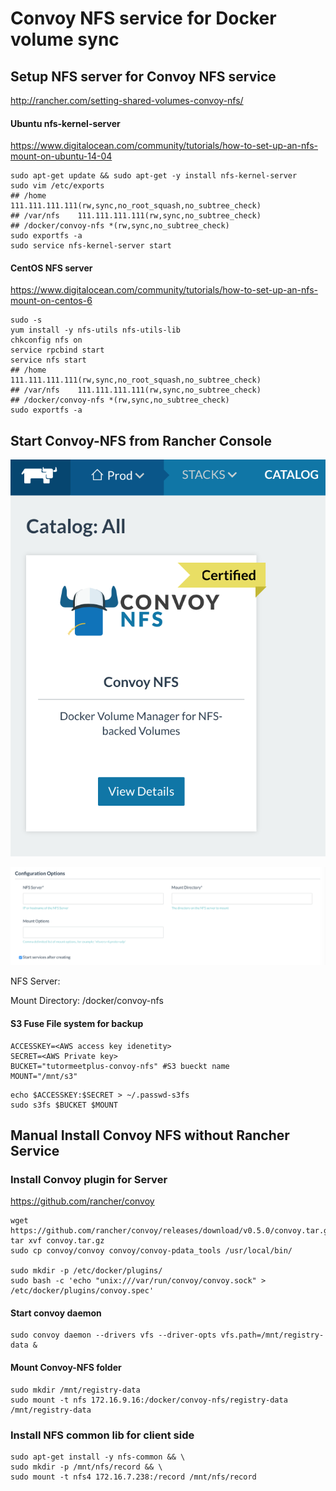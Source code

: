 # Convoy NFS service for Docker volume sync



## Setup NFS server for Convoy NFS service

http://rancher.com/setting-shared-volumes-convoy-nfs/



#### Ubuntu nfs-kernel-server

https://www.digitalocean.com/community/tutorials/how-to-set-up-an-nfs-mount-on-ubuntu-14-04

```shell
sudo apt-get update && sudo apt-get -y install nfs-kernel-server
sudo vim /etc/exports
## /home       111.111.111.111(rw,sync,no_root_squash,no_subtree_check)
## /var/nfs    111.111.111.111(rw,sync,no_subtree_check)
## /docker/convoy-nfs *(rw,sync,no_subtree_check)
sudo exportfs -a
sudo service nfs-kernel-server start
```

#### CentOS NFS server

https://www.digitalocean.com/community/tutorials/how-to-set-up-an-nfs-mount-on-centos-6

```shell
sudo -s
yum install -y nfs-utils nfs-utils-lib
chkconfig nfs on 
service rpcbind start
service nfs start
## /home       111.111.111.111(rw,sync,no_root_squash,no_subtree_check)
## /var/nfs    111.111.111.111(rw,sync,no_subtree_check)
## /docker/convoy-nfs *(rw,sync,no_subtree_check)
sudo exportfs -a
```



## Start Convoy-NFS from Rancher Console

![NFS Convoy](nfs-img1.png)

![NFS options](nfs-img2.png)

NFS Server: <IP>

Mount Directory: /docker/convoy-nfs



#### S3 Fuse File system for backup

```shell
ACCESSKEY=<AWS access key idenetity>
SECRET=<AWS Private key>
BUCKET="tutormeetplus-convoy-nfs" #S3 bueckt name 
MOUNT="/mnt/s3"

```

```shell
echo $ACCESSKEY:$SECRET > ~/.passwd-s3fs
sudo s3fs $BUCKET $MOUNT
```





## Manual Install Convoy NFS without Rancher Service



### Install Convoy plugin for Server

https://github.com/rancher/convoy



```shell
wget https://github.com/rancher/convoy/releases/download/v0.5.0/convoy.tar.gz
tar xvf convoy.tar.gz
sudo cp convoy/convoy convoy/convoy-pdata_tools /usr/local/bin/

sudo mkdir -p /etc/docker/plugins/
sudo bash -c 'echo "unix:///var/run/convoy/convoy.sock" > /etc/docker/plugins/convoy.spec'
```

#### Start convoy daemon

```
sudo convoy daemon --drivers vfs --driver-opts vfs.path=/mnt/registry-data &
```





#### Mount Convoy-NFS folder

```shell
sudo mkdir /mnt/registry-data
sudo mount -t nfs 172.16.9.16:/docker/convoy-nfs/registry-data /mnt/registry-data
```



### Install NFS common lib for client side

```
sudo apt-get install -y nfs-common && \
sudo mkdir -p /mnt/nfs/record && \
sudo mount -t nfs4 172.16.7.238:/record /mnt/nfs/record
```

